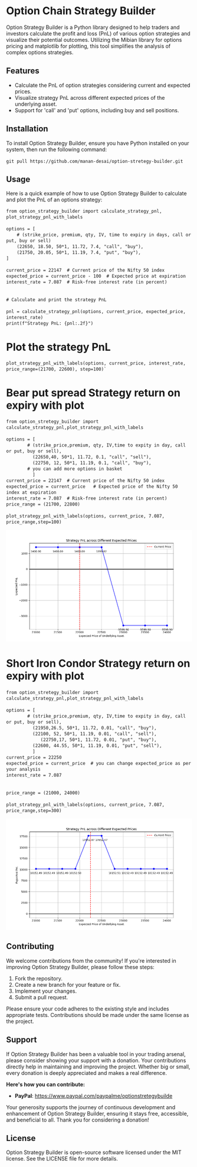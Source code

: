 
# Option Chain Strategy Builder

Option Strategy Builder is a Python library designed to help traders and investors calculate the profit and loss (PnL) of various option strategies and visualize their potential outcomes. Utilizing the Mibian library for options pricing and matplotlib for plotting, this tool simplifies the analysis of complex options strategies.

## Features

-   Calculate the PnL of option strategies considering current and expected prices.
-   Visualize strategy PnL across different expected prices of the underlying asset.
-   Support for 'call' and 'put' options, including buy and sell positions.

## Installation

To install Option Strategy Builder, ensure you have Python installed on your system, then run the following command:

`git pull https://github.com/manan-desai/option-stretegy-builder.git`

## Usage

Here is a quick example of how to use Option Strategy Builder to calculate and plot the PnL of an options strategy:


```
from option_strategy_builder import calculate_strategy_pnl, plot_strategy_pnl_with_labels

options = [
    # (strike_price, premium, qty, IV, time to expiry in days, call or put, buy or sell)
    (22650, 18.50, 50*1, 11.72, 7.4, "call", "buy"),
    (21750, 20.05, 50*1, 11.19, 7.4, "put", "buy"),
]

current_price = 22147  # Current price of the Nifty 50 index
expected_price = current_price - 100  # Expected price at expiration
interest_rate = 7.087  # Risk-free interest rate (in percent)


# Calculate and print the strategy PnL

pnl = calculate_strategy_pnl(options, current_price, expected_price, interest_rate)
print(f"Strategy PnL: {pnl:.2f}")
```

# Plot the strategy PnL
```
plot_strategy_pnl_with_labels(options, current_price, interest_rate, price_range=(21700, 22600), step=100)` 
```

# Bear put spread Strategy return on expiry with plot
```
from option_stretegy_builder import calculate_strategy_pnl,plot_strategy_pnl_with_labels

options = [
        # (strike_price,premium, qty, IV,time to expity in day, call or put, buy or sell),
          (22650,40, 50*1, 11.72, 0.1, "call", "sell"),
          (22750, 12, 50*1, 11.19, 0.1, "call", "buy"),
        # you can add more options in basket
          ]
current_price = 22147  # Current price of the Nifty 50 index
expected_price = current_price   # Expected price of the Nifty 50 index at expiration
interest_rate = 7.087  # Risk-free interest rate (in percent)
price_range = (21700, 22800)  

plot_strategy_pnl_with_labels(options, current_price, 7.087, price_range,step=100)

```

![BearPutSpread](https://github.com/manan-desai/option-stretegy-builder/blob/main/img/BearPutSpread.png)


# Short Iron Condor Strategy return on expiry with plot
```
from option_stretegy_builder import calculate_strategy_pnl,plot_strategy_pnl_with_labels

options = [
        # (strike_price,premium, qty, IV,time to expity in day, call or put, buy or sell),
          (21950,26.5, 50*1, 11.72, 0.01, "call", "buy"),
          (22100, 52, 50*1, 11.19, 0.01, "call", "sell"),
             (22750,17, 50*1, 11.72, 0.01, "put", "buy"),
          (22600, 44.55, 50*1, 11.19, 0.01, "put", "sell"),
          ]
current_price = 22250
expected_price = current_price  # you can change expected_price as per your analysis 
interest_rate = 7.087 


price_range = (21000, 24000)  

plot_strategy_pnl_with_labels(options, current_price, 7.087, price_range,step=300)

```

![ShortIronCondor ](https://github.com/manan-desai/option-stretegy-builder/blob/main/img/ShortIronCondor.png)


## Contributing

We welcome contributions from the community! If you're interested in improving Option Strategy Builder, please follow these steps:

1.  Fork the repository.
2.  Create a new branch for your feature or fix.
3.  Implement your changes.
4.  Submit a pull request.

Please ensure your code adheres to the existing style and includes appropriate tests. Contributions should be made under the same license as the project.

## Support

If Option Strategy Builder has been a valuable tool in your trading arsenal, please consider showing your support with a donation. Your contributions directly help in maintaining and improving the project. Whether big or small, every donation is deeply appreciated and makes a real difference.

**Here's how you can contribute:**

-   **PayPal**: https://www.paypal.com/paypalme/optionstretegybuilde

Your generosity supports the journey of continuous development and enhancement of Option Strategy Builder, ensuring it stays free, accessible, and beneficial to all. Thank you for considering a donation!

## License

Option Strategy Builder is open-source software licensed under the MIT license. See the LICENSE file for more details.

